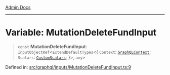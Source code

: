 [Admin Docs](/)

***

# Variable: MutationDeleteFundInput

> `const` **MutationDeleteFundInput**: `InputObjectRef`\<`ExtendDefaultTypes`\<\{ `Context`: [`GraphQLContext`](../../../context/type-aliases/GraphQLContext.md); `Scalars`: [`CustomScalars`](../../../scalars/type-aliases/CustomScalars.md); \}\>, `any`\>

Defined in: [src/graphql/inputs/MutationDeleteFundInput.ts:9](https://github.com/Suyash878/talawa-api/blob/0d5834ec7c0ad3d008c3a8e58fbf32c7824b9122/src/graphql/inputs/MutationDeleteFundInput.ts#L9)
